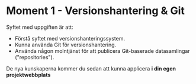 # Moment 1 - Versionshantering & Git


Syftet med uppgiften är att:

- Förstå syftet med versionshanteringssystem.
- Kunna använda Git för versionshantering.
- Använda någon molntjänst för att publicera Git-baserade datasamlingar ("repositories").

De nya kunskaperna kommer du sedan att kunna applicera **i din egen projektwebbplats**
